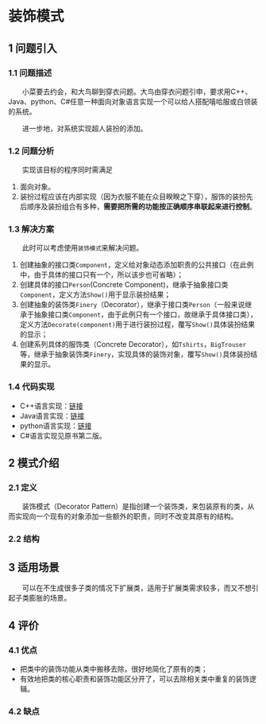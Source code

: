 # 装饰模式

## 1 问题引入

### 1.1 问题描述

&emsp;&emsp;小菜要去约会，和大鸟聊到穿衣问题。大鸟由穿衣问题引申，要求用C++、Java、python、C#任意一种面向对象语言实现一个可以给人搭配嘻哈服或白领装的系统。

&emsp;&emsp;进一步地，对系统实现超人装扮的添加。

### 1.2 问题分析

&emsp;&emsp;实现该目标的程序同时需满足
1. 面向对象。
2. 装扮过程应该在内部实现（因为衣服不能在众目睽睽之下穿），服饰的装扮先后顺序及装扮组合有多种，**需要把所需的功能按正确顺序串联起来进行控制**。

### 1.3 解决方案

&emsp;&emsp;此时可以考虑使用`装饰模式`来解决问题。
1. 创建抽象的接口类`Component`，定义给对象动态添加职责的公共接口（在此例中，由于具体的接口只有一个，所以该步也可省略）；
2. 创建具体的接口`Person`(Concrete Component)，继承于抽象接口类`Component`，定义方法`Show()`用于显示装扮结果；
3. 创建抽象的装饰类`Finery`（Decorator），继承于接口类`Person`（一般来说继承于抽象接口类`Component`，由于此例只有一个接口，故继承于具体接口类），定义方法`Decorate(component)`用于进行装扮过程，覆写`Show()`具体装扮结果的显示；
4. 创建系列具体的服饰类（Concrete Decorator），如`Tshirts`，`BigTrouser`等，继承于抽象装饰类`Finery`，实现具体的装饰对象，覆写`Show()`具体装扮结果的显示。

### 1.4 代码实现

* C++语言实现：[链接]("/../../../../src/design_patterns/cpp/decorator/")
* Java语言实现：[链接]("/../../../../src/design_patterns/java/decorator/")
* python语言实现：[链接]("/../../../../src/design_patterns/python/decorator/DecoratorFinery.py")
* C#语言实现见原书第二版。

## 2 模式介绍

### 2.1 定义

&emsp;&emsp;装饰模式（Decorator Pattern）是指创建一个装饰类，来包装原有的类，从而实现向一个现有的对象添加一些额外的职责，同时不改变其原有的结构。

### 2.2 结构


## 3 适用场景

&emsp;&emsp;可以在不生成很多子类的情况下扩展类，适用于扩展类需求较多，而又不想引起子类膨胀的场景。

## 4 评价

### 4.1 优点

* 把类中的装饰功能从类中搬移去除，很好地简化了原有的类；
* 有效地把类的核心职责和装饰功能区分开了，可以去除相关类中重复的装饰逻辑。

### 4.2 缺点

